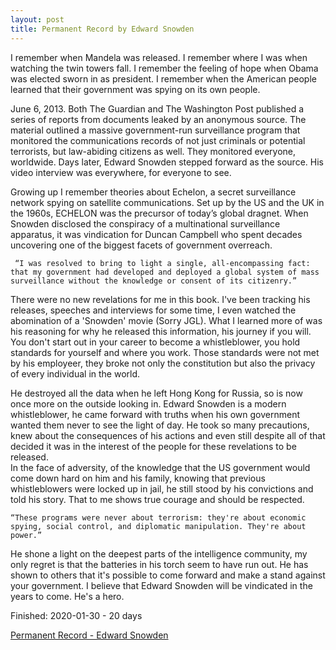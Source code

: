 ```yaml
---
layout: post
title: Permanent Record by Edward Snowden
---
```


I remember when Mandela was released.  I remember where I was when watching the twin towers fall.  I remember the feeling of hope when Obama was elected sworn in as president.  I remember when the American people learned that their government was spying on its own people.

June 6, 2013.  Both The Guardian and The Washington Post published a series of reports from documents leaked by an anonymous source. The material outlined a massive government-run surveillance program that monitored the communications records of not just criminals or potential terrorists, but law-abiding citizens as well.  They monitored everyone, worldwide.  Days later, Edward Snowden stepped forward as the source.  His video interview was everywhere, for everyone to see.

Growing up I remember theories about Echelon, a secret surveillance network spying on satellite communications. Set up by the US and the UK in the 1960s, ECHELON was the precursor of today’s global dragnet.  When Snowden disclosed the conspiracy of a multinational surveillance apparatus, it was vindication for Duncan Campbell who spent decades uncovering one of the biggest facets of government overreach.

	 “I was resolved to bring to light a single, all-encompassing fact: that my government had developed and deployed a global system of mass surveillance without the knowledge or consent of its citizenry.” 

There were no new revelations for me in this book.  I've been tracking his releases, speeches and interviews for some time, I even watched the abomination of a 'Snowden' movie (Sorry JGL).  What I learned more of was his reasoning for why he released this information, his journey if you will.  You don't start out in your career to become a whistleblower, you hold standards for yourself and where you work.  Those standards were not met by his employeer, they broke not only the constitution but also the privacy of every individual in the world.

He destroyed all the data when he left Hong Kong for Russia, so is now once more on the outside looking in.  Edward Snowden is a modern whistleblower, he came forward with truths when his own government wanted them never to see the light of day.  He took so many precautions, knew about the consequences of his actions and even still despite all of that decided it was in the interest of the people for these revelations to be released.  
In the face of adversity, of the knowledge that the US government would come down hard on him and his family, knowing that previous whistleblowers were locked up in jail, he still stood by his convictions and told his story.  That to me shows true courage and should be respected.

	“These programs were never about terrorism: they're about economic spying, social control, and diplomatic manipulation. They're about power.” 

He shone a light on the deepest parts of the intelligence community, my only regret is that the batteries in his torch seem to have run out.  He has shown to others that it's possible to come forward and make a stand against your government.  I believe that Edward Snowden will be vindicated in the years to come.  He's a hero.

Finished: 2020-01-30 - 20 days

[Permanent Record - Edward Snowden](https://www.amazon.com/Permanent-Record-Edward-Snowden/dp/1250772907)

